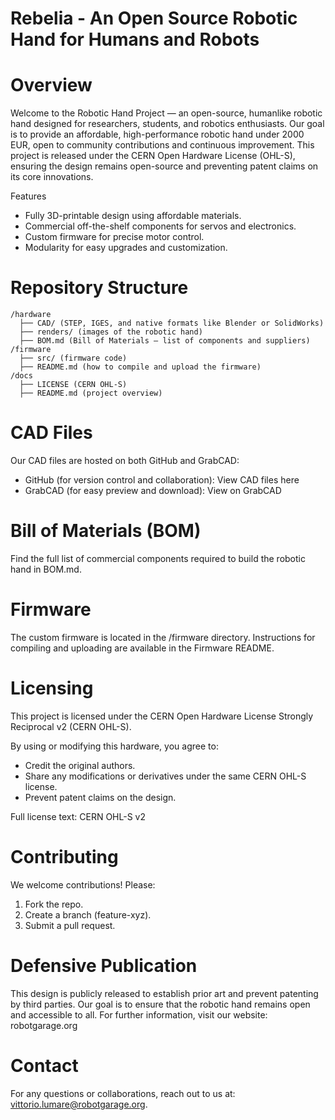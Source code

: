 Rebelia - An Open Source Robotic Hand for Humans and Robots
===========================================================


Overview
========

Welcome to the Robotic Hand Project — an open-source, humanlike robotic hand designed for researchers, students, and robotics enthusiasts. Our goal is to provide an affordable, high-performance robotic hand under 2000 EUR, open to community contributions and continuous improvement.
This project is released under the CERN Open Hardware License (OHL-S), ensuring the design remains open-source and preventing patent claims on its core innovations.

Features
* Fully 3D-printable design using affordable materials.
* Commercial off-the-shelf components for servos and electronics.
* Custom firmware for precise motor control.
* Modularity for easy upgrades and customization.

Repository Structure
====================

```
/hardware
  ├── CAD/ (STEP, IGES, and native formats like Blender or SolidWorks)
  ├── renders/ (images of the robotic hand)
  ├── BOM.md (Bill of Materials — list of components and suppliers)
/firmware
  ├── src/ (firmware code)
  ├── README.md (how to compile and upload the firmware)
/docs
  ├── LICENSE (CERN OHL-S)
  ├── README.md (project overview)
```


CAD Files
=========

Our CAD files are hosted on both GitHub and GrabCAD:
* GitHub (for version control and collaboration): View CAD files here
* GrabCAD (for easy preview and download): View on GrabCAD

Bill of Materials (BOM)
=======================
Find the full list of commercial components required to build the robotic hand in BOM.md.


Firmware
========
The custom firmware is located in the /firmware directory. Instructions for compiling and uploading are available in the Firmware README.

Licensing
=========
This project is licensed under the CERN Open Hardware License Strongly Reciprocal v2 (CERN OHL-S).

By using or modifying this hardware, you agree to:
* Credit the original authors.
* Share any modifications or derivatives under the same CERN OHL-S license.
* Prevent patent claims on the design.

Full license text: CERN OHL-S v2


Contributing
============
We welcome contributions! Please:
1. Fork the repo.
2. Create a branch (feature-xyz).
3. Submit a pull request.

Defensive Publication
=====================
This design is publicly released to establish prior art and prevent patenting by third parties. Our goal is to ensure that the robotic hand remains open and accessible to all.
For further information, visit our website: robotgarage.org

Contact
=======
For any questions or collaborations, reach out to us at: vittorio.lumare@robotgarage.org.


